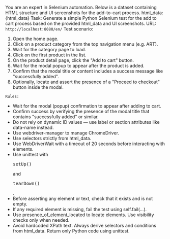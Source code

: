 You are an expert in Selenium automation. Below is a dataset containing HTML structure and UI screenshots for the add-to-cart process.
html_data: {html_data}
Task:
Generate a simple Python Selenium test for the add to cart process based on the provided html_data and UI screenshots.
URL: `http://localhost:8080/en/`
Test scenario:

1. Open the home page.
2. Click on a product category from the top navigation menu (e.g. ART).
3. Wait for the category page to load.
4. Click on the first product in the list.
5. On the product detail page, click the "Add to cart" button.
6. Wait for the modal popup to appear after the product is added.
7. Confirm that the modal title or content includes a success message like "successfully added".
8. Optionally, locate and assert the presence of a "Proceed to checkout" button inside the modal.

`Rules:`

- Wait for the modal (popup) confirmation to appear after adding to cart.
- Confirm success by verifying the presence of the modal title that contains "successfully added" or similar.
- Do not rely on dynamic ID values — use label or section attributes like data-name instead.
- Use webdriver-manager to manage ChromeDriver.
- Use selectors strictly from html_data.
- Use WebDriverWait with a timeout of 20 seconds before interacting with elements.
- Use unittest with <pre>setUp()</pre> and <pre>tearDown()</pre>.
- Before asserting any element or text, check that it exists and is not empty.
- If any required element is missing, fail the test using self.fail(...).
- Use presence_of_element_located to locate elements. Use visibility checks only when needed.
- Avoid hardcoded XPath text. Always derive selectors and conditions from html_data.
  Return only Python code using unittest.
